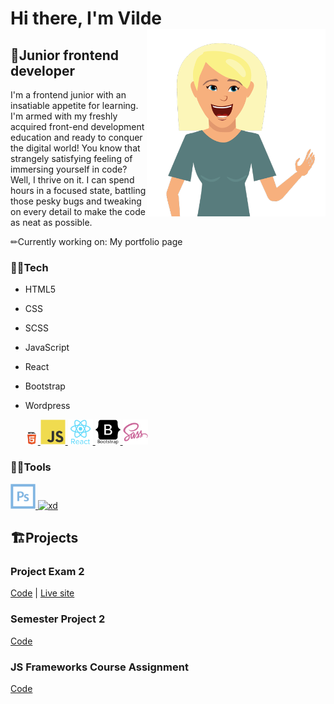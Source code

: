 # Hi there, I'm Vilde <img src='gitme.png' alt='avatar' height='300' style='float: right'/>
 
## 👶Junior frontend developer 
I'm a frontend junior with an insatiable appetite for learning. I'm armed with my freshly acquired front-end development education and ready to conquer the digital world! You know that strangely satisfying feeling of immersing yourself in code? Well, I thrive on it. I can spend hours in a focused state, battling those pesky bugs and tweaking on every detail to make the code as neat as possible.

✏Currently working on: My portfolio page


### 👩‍💻Tech
- HTML5
- CSS
- SCSS
- JavaScript
- React
- Bootstrap
- Wordpress
  
  <a href="https://www.w3.org/html/" target="_blank" rel="noreferrer"> 
  <img src="https://raw.githubusercontent.com/devicons/devicon/master/icons/html5/html5-original-wordmark.svg" alt="html5" width="20" height="20"/> 
  </a> 
  
  <a href="https://developer.mozilla.org/en-US/docs/Web/JavaScript" target="_blank" rel="noreferrer"> 
  <img src="https://raw.githubusercontent.com/devicons/devicon/master/icons/javascript/javascript-original.svg" alt="javascript" width="40" height="40"/>   </a> 
  
  <a href="https://reactjs.org/" target="_blank" rel="noreferrer"> 
  <img src="https://raw.githubusercontent.com/devicons/devicon/master/icons/react/react-original-wordmark.svg" alt="react" width="40" height="40"/> 
  </a>   
  
  <a href="https://getbootstrap.com" target="_blank" rel="noreferrer"> 
  <img src="https://raw.githubusercontent.com/devicons/devicon/master/icons/bootstrap/bootstrap-plain-wordmark.svg" alt="bootstrap" width="40"   height="40"/> 
  </a> 
  
  <a href="https://sass-lang.com" target="_blank" rel="noreferrer"> 
  <img src="https://raw.githubusercontent.com/devicons/devicon/master/icons/sass/sass-original.svg" alt="sass" width="40" height="40"/> 
  </a> 

### 👩‍🔧Tools 
  <a href="https://www.photoshop.com/en" target="_blank" rel="noreferrer"> 
  <img src="https://raw.githubusercontent.com/devicons/devicon/master/icons/photoshop/photoshop-line.svg" alt="photoshop" width="40" height="40"/> 
  </a> 
  
  <a href="https://www.adobe.com/products/xd.html" target="_blank" rel="noreferrer"> 
  <img src="https://cdn.worldvectorlogo.com/logos/adobe-xd.svg" alt="xd" width="40" height="40"/> 
  </a> 

## 🏗Projects

### Project Exam 2
[Code](https://github.com/vildehalvorsen/project-exam-2/) | [Live site](https://hwuapp.netlify.com/)

### Semester Project 2
[Code](https://github.com/vildehalvorsen/semester-project-2)

### JS Frameworks Course Assignment
[Code](https://github.com/vildehalvorsen/js-frameworks-ca)

